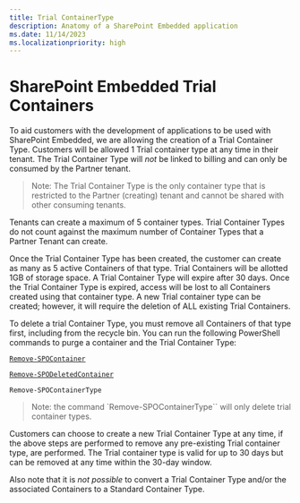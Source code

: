 ```yaml
---
title: Trial ContainerType
description: Anatomy of a SharePoint Embedded application 
ms.date: 11/14/2023
ms.localizationpriority: high
---
```


# SharePoint Embedded Trial Containers 

To aid customers with the development of applications to be used with SharePoint Embedded, we are allowing the creation of a Trial Container Type. Customers will be allowed 1 Trial container type at any time in their tenant. The Trial Container Type will *not* be linked to billing and can only be consumed by the Partner tenant.  

> Note: The Trial Container Type is the only container type that is restricted to the Partner (creating) tenant and cannot be shared with other consuming tenants. 

Tenants can create a maximum of 5 container types. Trial Container Types do not count against the maximum number of Container Types that a Partner Tenant can create. 

Once the Trial Container Type has been created, the customer can create as many as 5 active Containers of that type. Trial Containers will be allotted 1GB of storage space. A Trial Container Type will expire after 30 days. Once the Trial Container Type is expired, access will be lost to all Containers created using that container type. A new Trial container type can be created; however, it will require the deletion of ALL existing Trial Containers. 

To delete a trial Container Type, you must remove all Containers of that type first, including from the recycle bin. You can run the following PowerShell commands to purge a container and the Trial Container Type: 

[`Remove-SPOContainer`](https://learn.microsoft.com/en-us/powershell/module/sharepoint-online/remove-spocontainer?view=sharepoint-ps)

[`Remove-SPODeletedContainer`](https://learn.microsoft.com/en-us/powershell/module/sharepoint-online/remove-spodeletedcontainer?view=sharepoint-ps)

`Remove-SPOContainerType`

> Note: the command `Remove-SPOContainerType`` will only delete trial container types. 

 
Customers can choose to create a new Trial Container Type at any time, if the above steps are performed to remove any pre-existing Trial container type, are performed. The Trial container type is valid for up to 30 days but can be removed at any time within the 30-day window. 

Also note that it is *not possible* to convert a Trial Container Type and/or the associated Containers to a Standard Container Type. 